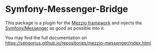 Symfony-Messenger-Bridge
========================

This package is a plugin for the [Mezzio framework](https://docs.mezzio.dev/mezzio/) and injects the
[Symfony/Messenger](https://symfony.com/doc/current/messenger.html) as good as possible into it.

You may find the full documentation on https://sengorius.github.io/repositories/mezzio-messenger/index.html
